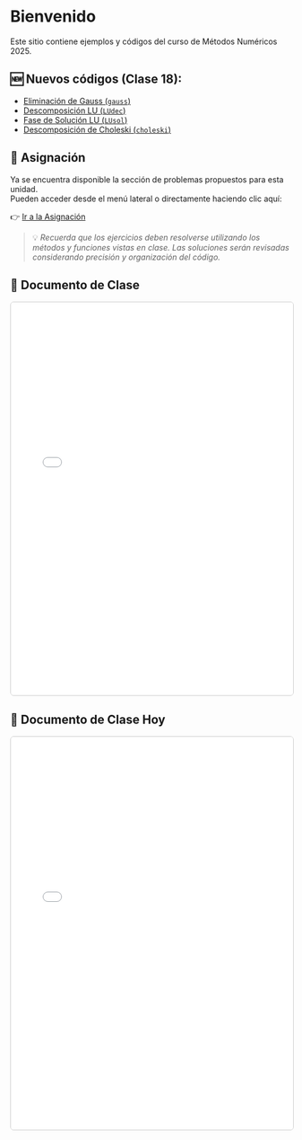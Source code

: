 # Bienvenido

Este sitio contiene ejemplos y códigos del curso de Métodos Numéricos 2025.

## 🆕 Nuevos códigos (Clase 18):

- [Eliminación de Gauss (`gauss`)](gauss.md)
- [Descomposición LU (`LUdec`)](LUdec.md)
- [Fase de Solución LU (`LUsol`)](LUsol.md)
- [Descomposición de Choleski (`choleski`)](choleski.md)

## 📌 Asignación

Ya se encuentra disponible la sección de problemas propuestos para esta unidad.  
Pueden acceder desde el menú lateral o directamente haciendo clic aquí:

👉 [Ir a la Asignación](asignacion.md)

> 💡 *Recuerda que los ejercicios deben resolverse utilizando los métodos y funciones vistas en clase. Las soluciones serán revisadas considerando precisión y organización del código.*

## 📄 Documento de Clase

<iframe 
  src="18-clases_mn_2025.pdf" 
  width="100%" 
  height="700px" 
  style="border: 1px solid #ccc; border-radius: 6px;"
  loading="lazy"
>
  Tu navegador no admite iframes.  
  Puedes ver el documento directamente haciendo clic 
  <a href="18-clases_mn_2025.pdf" target="_blank">aquí</a>.
</iframe>

## 📄 Documento de Clase Hoy

<iframe 
  src="21-clases_mn_2025.pdf" 
  width="100%" 
  height="700px" 
  style="border: 1px solid #ccc; border-radius: 6px;"
  loading="lazy"
>
  Tu navegador no admite iframes.  
  Puedes ver el documento directamente haciendo clic 
  <a href="21-clases_mn_2025.pdf" target="_blank">aquí</a>.
</iframe>